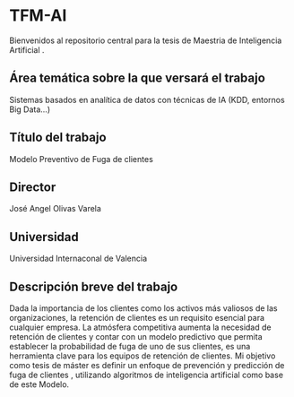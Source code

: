 # TFM-AI

Bienvenidos al repositorio central para la tesis de Maestria de Inteligencia Artificial .

## Área temática sobre la que versará el trabajo
Sistemas basados en analítica de datos con técnicas de IA (KDD, entornos Big Data...)

## Título del trabajo
Modelo Preventivo de Fuga de clientes

## Director
José Angel Olivas Varela

## Universidad
Universidad Internaconal de Valencia

## Descripción breve del trabajo  
Dada la importancia de los clientes como los activos más valiosos de las organizaciones, la retención de clientes es un requisito esencial para cualquier empresa. La atmósfera competitiva aumenta la necesidad de retención de clientes y contar con un modelo predictivo que permita establecer la probabilidad de fuga de uno de sus clientes, es una herramienta clave para los equipos de retención de clientes.
Mi objetivo como tesis de máster es definir un enfoque de prevención y predicción de fuga de clientes , utilizando algoritmos de inteligencia artificial como base de este Modelo.  
